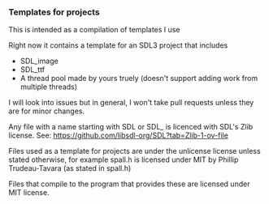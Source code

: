 ### Templates for projects

This is intended as a compilation of templates I use

Right now it contains a template for an SDL3 project that includes
 - SDL_image
 - SDL_ttf
 - A thread pool made by yours truely (doesn't support adding work from multiple threads)

I will look into issues but in general, I won't take pull requests unless they are for minor changes.

Any file with a name starting with SDL or SDL_ is licenced with SDL's Zlib license. See: https://github.com/libsdl-org/SDL?tab=Zlib-1-ov-file

Files used as a template for projects are under the unlicense license unless stated otherwise, for example spall.h is licensed under MIT by Phillip Trudeau-Tavara (as stated in spall.h)

Files that compile to the program that provides these are licensed under MIT license.
